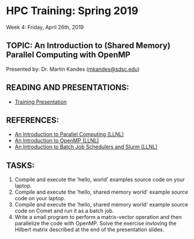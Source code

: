 # HPC Training: Spring 2019
Week 4: Friday, April 26th, 2019

## TOPIC: An Introduction to (Shared Memory) Parallel Computing with OpenMP
Presented by: Dr. Martin Kandes (mkandes@sdsc.edu)

## READING AND PRESENTATIONS:
* [Training Presentation](./introduction-to-openmp.pdf)

## REFERENCES:
* [An Introduction to Parallel Computing (LLNL)](https://computing.llnl.gov/tutorials/parallel_comp)
* [An Introduction to OpenMP (LLNL)](https://computing.llnl.gov/tutorials/openMP)
* [An Introduction to Batch Job Schedulers and Slurm (LLNL)](https://computing.llnl.gov/tutorials/moab)

## TASKS:
1. Compile and execute the 'hello, world' examples source code on your laptop.
2. Compile and execute the 'hello, shared memory world' example source code on your laptop.
3. Compile and execute the 'hello, shared memory world' example source code on Comet and run it as a batch job. 
4. Write a small program to perform a matrix-vector operation and then parallelize the code with OpenMP. Solve the exercise invloving the Hilbert matrix described at the end of the presentation slides.
